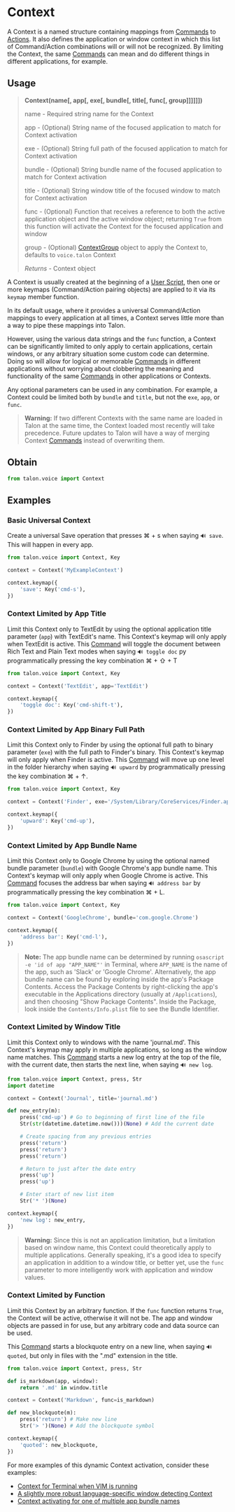 # Context

A Context is a named structure containing mappings from [Commands](Commands.md) to [Actions](Actions.md). It also defines the application or window context in which this list of Command/Action combinations will or will not be recognized. By limiting the Context, the same [Commands](Commands.md) can mean and do different things in different applications, for example.


## Usage

> **Context(name[, app[, exe[, bundle[, title[, func[, group]]]]]])**
>
> name - Required string name for the Context
>
> app - (Optional) String name of the focused application to match for Context activation
>
> exe - (Optional) String full path of the focused application to match for Context activation
>
> bundle - (Optional) String bundle name of the focused application to match for Context activation
>
> title - (Optional) String window title of the focused window to match for Context activation
>
> func - (Optional) Function that receives a reference to both the active application object and the active window object; returning `True` from this function will activate the Context for the focused application and window
>
> group - (Optional) [ContextGroup](ContextGroup.md) object to apply the Context to, defaults to `voice.talon` Context
>
> *Returns* - Context object

A Context is usually created at the beginning of a [User Script](UserScriptStructure.md), then one or more keymaps (Command/Action pairing objects) are applied to it via its `keymap` member function.

In its default usage, where it provides a universal Command/Action mappings to every application at all times, a Context serves little more than a way to pipe these mappings into Talon.

However, using the various data strings and the `func` function, a Context can be significantly limited to only apply to certain applications, certain windows, or any arbitrary situation some custom code can determine. Doing so will allow for logical or memorable [Commands](Commands.md) in different applications without worrying about clobbering the meaning and functionality of the same [Commands](Commands.md) in other applications or Contexts.

Any optional parameters can be used in any combination. For example, a Context could be limited both by `bundle` and `title`, but not the `exe`, `app`, or `func`.

> **Warning:** If two different Contexts with the same name are loaded in Talon at the same time, the Context loaded most recently will take precedence. Future updates to Talon will have a way of merging Context [Commands](Commands.md) instead of overwriting them.


## Obtain

```python
from talon.voice import Context
```


## Examples

### Basic Universal Context

Create a universal Save operation that presses ⌘ + s when saying `🔊 save`. This will happen in every app.

```python
from talon.voice import Context, Key

context = Context('MyExampleContext')

context.keymap({
    'save': Key('cmd-s'),
})
```

### Context Limited by App Title

Limit this Context only to TextEdit by using the optional application title parameter (`app`) with TextEdit's name. This Context's keymap will only apply when TextEdit is active. This [Command](Commands.md) will toggle the document between Rich Text and Plain Text modes when saying `🔊 toggle doc` py programmatically pressing the key combination ⌘ + ⇧ + T

```python
from talon.voice import Context, Key

context = Context('TextEdit', app='TextEdit')

context.keymap({
    'toggle doc': Key('cmd-shift-t'),
})
```

### Context Limited by App Binary Full Path

Limit this Context only to Finder by using the optional full path to binary parameter (`exe`) with the full path to Finder's binary. This Context's keymap will only apply when Finder is active. This [Command](Commands.md) will move up one level in the folder hierarchy when saying `🔊 upward` by programmatically pressing the key combination ⌘ + ↑.

```python
from talon.voice import Context, Key

context = Context('Finder', exe='/System/Library/CoreServices/Finder.app/Contents/MacOS/Finder')

context.keymap({
    'upward': Key('cmd-up'),
})
```

### Context Limited by App Bundle Name

Limit this Context only to Google Chrome by using the optional named bundle parameter (`bundle`) with Google Chrome's app bundle name. This Context's keymap will only apply when Google Chrome is active. This [Command](Commands.md) focuses the address bar when saying `🔊 address bar` by programmatically pressing the key combination ⌘ + L.

```python
from talon.voice import Context, Key

context = Context('GoogleChrome', bundle='com.google.Chrome')

context.keymap({
    'address bar': Key('cmd-l'),
})
```

> **Note:** The app bundle name can be determined by running `osascript -e 'id of app "APP_NAME"'` in Terminal, where `APP_NAME` is the name of the app, such as 'Slack' or 'Google Chrome'. Alternatively, the app bundle name can be found by exploring inside the app's Package Contents. Access the Package Contents by right-clicking the app's executable in the Applications directory (usually at `/Applications`), and then choosing "Show Package Contents". Inside the Package, look inside the `Contents/Info.plist` file to see the Bundle Identifier.

### Context Limited by Window Title

Limit this Context only to windows with the name 'journal.md'. This Context's keymap may apply in multiple applications, so long as the window name matches. This [Command](Commands.md) starts a new log entry at the top of the file, with the current date, then starts the next line, when saying `🔊 new log`.

```python
from talon.voice import Context, press, Str
import datetime

context = Context('Journal', title='journal.md')

def new_entry(m):
    press('cmd-up') # Go to beginning of first line of the file
    Str(str(datetime.datetime.now()))(None) # Add the current date

    # Create spacing from any previous entries
    press('return')
    press('return')
    press('return')

    # Return to just after the date entry
    press('up')
    press('up')

    # Enter start of new list item
    Str('* ')(None)

context.keymap({
    'new log': new_entry,
})
```

> **Warning:** Since this is not an application limitation, but a limitation based on window name, this Context could theoretically apply to multiple applications. Generally speaking, it's a good idea to specify an application in addition to a window title, or better yet, use the `func` parameter to more intelligently work with application and window values.


### Context Limited by Function

Limit this Context by an arbitrary function. If the `func` function returns `True`, the Context will be active, otherwise it will not be. The app and window objects are passed in for use, but any arbitrary code and data source can be used.

This [Command](Commands.md) starts a blockquote entry on a new line, when saying `🔊 quoted`, but only in files with the ".md" extension in the title.

```python
from talon.voice import Context, press, Str

def is_markdown(app, window):
    return '.md' in window.title

context = Context('Markdown', func=is_markdown)

def new_blockquote(m):
    press('return') # Make new line
    Str('> ')(None) # Add the blockquote symbol

context.keymap({
    'quoted': new_blockquote,
})
```

For more examples of this dynamic Context activation, consider these examples:

* [Context for Terminal when VIM is running](https://github.com/talonvoice/examples/blob/master/vim.py)
* [A slightly more robust language-specific window detecting Context](https://github.com/tabrat/talon_user/blob/master/java.py)
* [Context activating for one of multiple app bundle names](https://github.com/tabrat/talon_user/blob/master/jetbrains.py)

